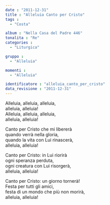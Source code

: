 ```yaml
---
date : "2011-12-31"
title : "Alleluia Canto per Cristo"
tags : 
  - "Costa"

album : "Nella Casa del Padre 446"
tonalita : "Re"
categories : 
  - "Liturgica"

gruppo : 
  - "Alleluia"

momenti : 
  - "Alleluia"

identificatore : "alleluia_canto_per_cristo"
data_revisione : "2011-12-31"
---
```

  
  
Alleluia, alleluia, alleluia,  
alleluia, alleluia!  
Alleluia, alleluia, alleluia,  
alleluia, alleluia!  
  
  
Canto per Cristo che mi libererà  
quando verrà nella gloria,  
quando la vita con Lui rinascerà,  
alleluia, alleluia!  
  
  
Canto per Cristo: in Lui riorirà  
ogni speranza perduta,  
ogni creatura con Lui risorgerà,  
alleluia, alleluia!  
  
   
Canto per Cristo: un giorno tornerà!  
Festa per tutti gli amici,  
festa di un mondo che più non morirà,  
alleluia, alleluia!  
  
  
  
